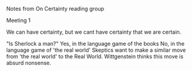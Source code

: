 
Notes from On Certainty reading group

Meeting 1

We can have certainty, but we cant have certainty that we are certain. 

"Is Sherlock a man?"
Yes, in the language game of the books
No, in the language game of 'the real world'
Skeptics want to make a similar move from 'the real world' to the Real World. Wittgenstein thinks this move is absurd nonsense.